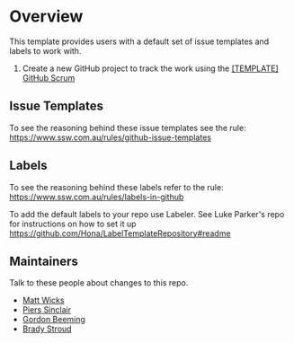 # Overview 
This template provides users with a default set of issue templates and labels to work with.

1. Create a new GitHub project to track the work using the [\[TEMPLATE\] GitHub Scrum](https://github.com/orgs/SSWConsulting/projects/42/views/1)

## Issue Templates

To see the reasoning behind these issue templates see the rule:
https://www.ssw.com.au/rules/github-issue-templates

## Labels

To see the reasoning behind these labels refer to the rule: 
https://www.ssw.com.au/rules/labels-in-github

To add the default labels to your repo use Labeler. See Luke Parker's repo for instructions on how to set it up https://github.com/Hona/LabelTemplateRepository#readme

## Maintainers
Talk to these people about changes to this repo.

- [Matt Wicks](https://ssw.com.au/people/matt-wicks/)
- [Piers Sinclair](https://ssw.com.au/people/piers-sinclair/)
- [Gordon Beeming](https://ssw.com.au/people/gordon-beeming/)
- [Brady Stroud](https://ssw.com.au/people/brady-stroud/)
